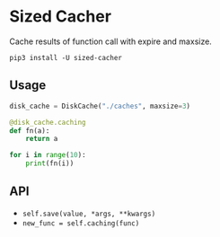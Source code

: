 # Sized Cacher

Cache results of function call with expire and maxsize.

`pip3 install -U sized-cacher`

## Usage

```python
disk_cache = DiskCache("./caches", maxsize=3)

@disk_cache.caching
def fn(a):
    return a

for i in range(10):
    print(fn(i))
```

## API

* `self.save(value, *args, **kwargs)`
* `new_func = self.caching(func)`
